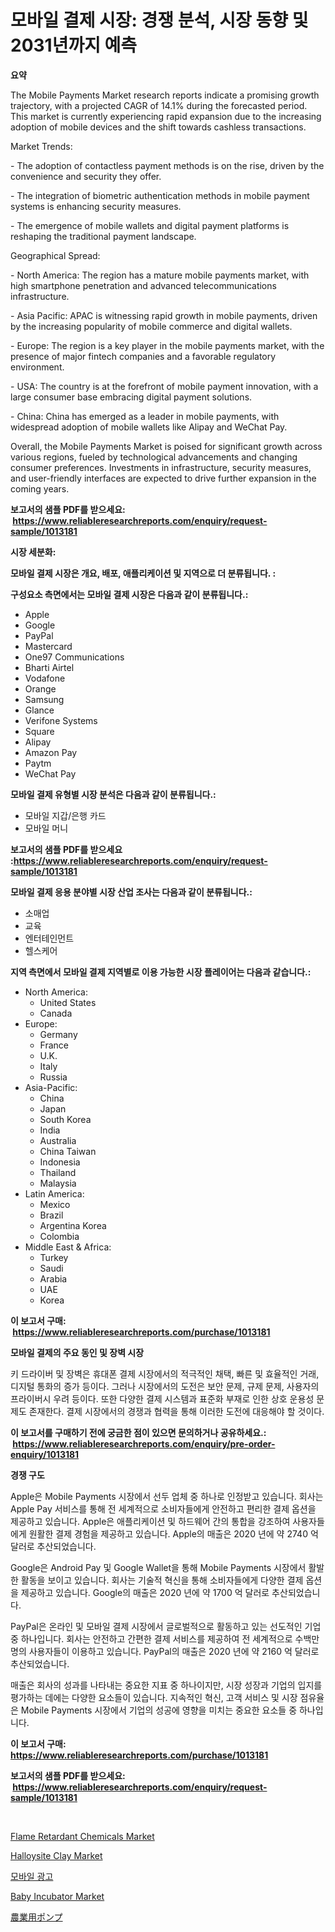<p><h1>모바일 결제 시장: 경쟁 분석, 시장 동향 및 2031년까지 예측</h1></p><p><strong>요약</strong></p>
<p><p>The Mobile Payments Market research reports indicate a promising growth trajectory, with a projected CAGR of 14.1% during the forecasted period. This market is currently experiencing rapid expansion due to the increasing adoption of mobile devices and the shift towards cashless transactions.</p><p>Market Trends:</p><p>- The adoption of contactless payment methods is on the rise, driven by the convenience and security they offer.</p><p>- The integration of biometric authentication methods in mobile payment systems is enhancing security measures.</p><p>- The emergence of mobile wallets and digital payment platforms is reshaping the traditional payment landscape.</p><p>Geographical Spread:</p><p>- North America: The region has a mature mobile payments market, with high smartphone penetration and advanced telecommunications infrastructure.</p><p>- Asia Pacific: APAC is witnessing rapid growth in mobile payments, driven by the increasing popularity of mobile commerce and digital wallets.</p><p>- Europe: The region is a key player in the mobile payments market, with the presence of major fintech companies and a favorable regulatory environment.</p><p>- USA: The country is at the forefront of mobile payment innovation, with a large consumer base embracing digital payment solutions.</p><p>- China: China has emerged as a leader in mobile payments, with widespread adoption of mobile wallets like Alipay and WeChat Pay.</p><p>Overall, the Mobile Payments Market is poised for significant growth across various regions, fueled by technological advancements and changing consumer preferences. Investments in infrastructure, security measures, and user-friendly interfaces are expected to drive further expansion in the coming years.</p></p>
<p><strong>보고서의 샘플 PDF를 받으세요: &nbsp;<a href="https://www.reliableresearchreports.com/enquiry/request-sample/1013181">https://www.reliableresearchreports.com/enquiry/request-sample/1013181</a></strong></p>
<p><strong>시장 세분화:</strong></p>
<p><strong> 모바일 결제 시장은 개요, 배포, 애플리케이션 및 지역으로 더 분류됩니다. :</strong></p>
<p><strong>구성요소 측면에서는 모바일 결제 시장은 다음과 같이 분류됩니다.:</strong></p>
<p><ul><li>Apple</li><li>Google</li><li>PayPal</li><li>Mastercard</li><li>One97 Communications</li><li>Bharti Airtel</li><li>Vodafone</li><li>Orange</li><li>Samsung</li><li>Glance</li><li>Verifone Systems</li><li>Square</li><li>Alipay</li><li>Amazon Pay</li><li>Paytm</li><li>WeChat Pay</li></ul></p>
<p><strong> 모바일 결제 유형별 시장 분석은 다음과 같이 분류됩니다.:</strong></p>
<p><ul><li>모바일 지갑/은행 카드</li><li>모바일 머니</li></ul></p>
<p><strong>보고서의 샘플 PDF를 받으세요 :<a href="https://www.reliableresearchreports.com/enquiry/request-sample/1013181">https://www.reliableresearchreports.com/enquiry/request-sample/1013181</a></strong></p>
<p><strong> 모바일 결제 응용 분야별 시장 산업 조사는 다음과 같이 분류됩니다.:</strong></p>
<p><ul><li>소매업</li><li>교육</li><li>엔터테인먼트</li><li>헬스케어</li></ul></p>
<p><strong>지역 측면에서 모바일 결제 지역별로 이용 가능한 시장 플레이어는 다음과 같습니다.:</strong></p>
<p><ul>
    <li>
        North America:
        <ul>
            <li>United States</li>
            <li>Canada</li>
        </ul>
    </li>
    <li>
        Europe:
        <ul>
            <li>Germany</li>
            <li>France</li>
            <li>U.K.</li>
            <li>Italy</li>
            <li>Russia</li>
        </ul>
    </li>
    <li>
        Asia-Pacific:
        <ul>
            <li>China</li>
            <li>Japan</li>
            <li>South Korea</li>
            <li>India</li>
            <li>Australia</li>
            <li>China Taiwan</li>
            <li>Indonesia</li>
            <li>Thailand</li>
            <li>Malaysia</li>
        </ul>
    </li>
    <li>
        Latin America:
        <ul>
            <li>Mexico</li>
            <li>Brazil</li>
            <li>Argentina Korea</li>
            <li>Colombia</li>
        </ul>
    </li>
    <li>
        Middle East & Africa:
        <ul>
            <li>Turkey</li>
            <li>Saudi</li>
            <li>Arabia</li>
            <li>UAE</li>
            <li>Korea</li>
        </ul>
    </li>
    </ul></p>
<p><strong>이 보고서 구매: &nbsp;<a href="https://www.reliableresearchreports.com/purchase/1013181">https://www.reliableresearchreports.com/purchase/1013181</a></strong></p>
<p><strong>모바일 결제의 주요 동인 및 장벽 시장</strong></p>
<p><p>키 드라이버 및 장벽은 휴대폰 결제 시장에서의 적극적인 채택, 빠른 및 효율적인 거래, 디지털 통화의 증가 등이다. 그러나 시장에서의 도전은 보안 문제, 규제 문제, 사용자의 프라이버시 우려 등이다. 또한 다양한 결제 시스템과 표준화 부재로 인한 상호 운용성 문제도 존재한다. 결제 시장에서의 경쟁과 협력을 통해 이러한 도전에 대응해야 할 것이다.</p></p>
<p><strong>이 보고서를 구매하기 전에 궁금한 점이 있으면 문의하거나 공유하세요.: &nbsp;<a href="https://www.reliableresearchreports.com/enquiry/pre-order-enquiry/1013181">https://www.reliableresearchreports.com/enquiry/pre-order-enquiry/1013181</a></strong></p>
<p><strong>경쟁 구도</strong></p>
<p><p>Apple은 Mobile Payments 시장에서 선두 업체 중 하나로 인정받고 있습니다. 회사는 Apple Pay 서비스를 통해 전 세계적으로 소비자들에게 안전하고 편리한 결제 옵션을 제공하고 있습니다. Apple은 애플리케이션 및 하드웨어 간의 통합을 강조하여 사용자들에게 원활한 결제 경험을 제공하고 있습니다. Apple의 매출은 2020 년에 약 2740 억 달러로 추산되었습니다.</p><p>Google은 Android Pay 및 Google Wallet을 통해 Mobile Payments 시장에서 활발한 활동을 보이고 있습니다. 회사는 기술적 혁신을 통해 소비자들에게 다양한 결제 옵션을 제공하고 있습니다. Google의 매출은 2020 년에 약 1700 억 달러로 추산되었습니다.</p><p>PayPal은 온라인 및 모바일 결제 시장에서 글로벌적으로 활동하고 있는 선도적인 기업 중 하나입니다. 회사는 안전하고 간편한 결제 서비스를 제공하여 전 세계적으로 수백만 명의 사용자들이 이용하고 있습니다. PayPal의 매출은 2020 년에 약 2160 억 달러로 추산되었습니다.</p><p>매출은 회사의 성과를 나타내는 중요한 지표 중 하나이지만, 시장 성장과 기업의 입지를 평가하는 데에는 다양한 요소들이 있습니다. 지속적인 혁신, 고객 서비스 및 시장 점유율은 Mobile Payments 시장에서 기업의 성공에 영향을 미치는 중요한 요소들 중 하나입니다.</p></p>
<p><strong>이 보고서 구매: &nbsp; <a href="https://www.reliableresearchreports.com/purchase/1013181">https://www.reliableresearchreports.com/purchase/1013181</a></strong></p>
<p><strong>보고서의 샘플 PDF를 받으세요: &nbsp;<a href="https://www.reliableresearchreports.com/enquiry/request-sample/1013181">https://www.reliableresearchreports.com/enquiry/request-sample/1013181</a></strong><strong></strong></p>
<p>&nbsp;</p>
<p><p><a href="https://github.com/johnbach50/Market-Research-Report-List-2/blob/main/flame-retardant-chemicals-market.md">Flame Retardant Chemicals Market</a></p><p><a href="https://zircon-bluebell-299.notion.site/Halloysite-Clay-Market-Challenges-Opportunities-and-Growth-Drivers-and-Major-Market-Players-forec-248277bcf20c4d08a82c38e87ffe318c">Halloysite Clay Market</a></p><p><a href="https://github.com/vsap75a286l/Market-Research-Report-List-1/blob/main/3394544193999.md">모바일 광고</a></p><p><a href="https://issuu.com/reportprime-2/docs/baby-incubator-market-size-2030.pptx">Baby Incubator Market</a></p><p><a href="https://github.com/joaejkdzgyljvo6/Market-Research-Report-List-1/blob/main/1023717194275.md">農業用ポンプ</a></p></p>